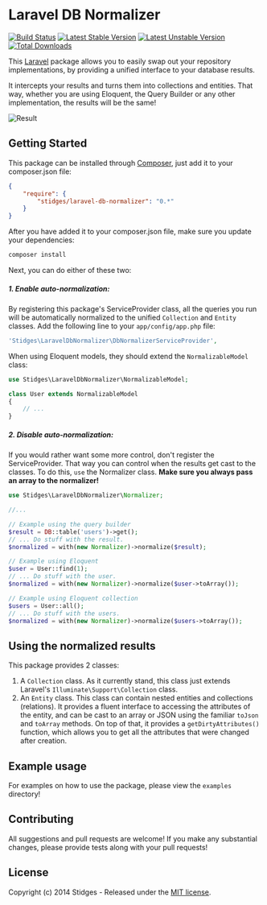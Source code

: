 Laravel DB Normalizer
=====================

[![Build Status](https://travis-ci.org/stidges/laravel-db-normalizer.png?branch=master)](https://travis-ci.org/stidges/laravel-db-normalizer) [![Latest Stable Version](https://poser.pugx.org/stidges/laravel-db-normalizer/version.png)](https://packagist.org/packages/stidges/laravel-db-normalizer) [![Latest Unstable Version](https://poser.pugx.org/stidges/laravel-db-normalizer/v/unstable.png)](//packagist.org/packages/stidges/laravel-db-normalizer) [![Total Downloads](https://poser.pugx.org/stidges/laravel-db-normalizer/downloads.png)](https://packagist.org/packages/stidges/laravel-db-normalizer)

This [Laravel](http://www.laravel.com) package allows you to easily swap out your repository implementations, by providing a unified interface to your database results.

It intercepts your results and turns them into collections and entities. That way, whether you are using Eloquent, the Query Builder or any other implementation, the results will be the same!

![Result](http://i.imgur.com/Y0rEyYq.jpg)

## Getting Started

This package can be installed through [Composer](http://www.getcomposer.org), just add it to your composer.json file:

```json
{
    "require": {
        "stidges/laravel-db-normalizer": "0.*"
    }
}
```

After you have added it to your composer.json file, make sure you update your dependencies:

```sh
composer install
```

Next, you can do either of these two:

##### 1. Enable auto-normalization:

By registering this package's ServiceProvider class, all the queries you run will be automatically normalized to the unified `Collection` and `Entity` classes. Add the following line to your `app/config/app.php` file:

```php
'Stidges\LaravelDbNormalizer\DbNormalizerServiceProvider',
```

When using Eloquent models, they should extend the `NormalizableModel` class:

```php
use Stidges\LaravelDbNormalizer\NormalizableModel;

class User extends NormalizableModel
{
    // ...
}
```


##### 2. Disable auto-normalization:

If you would rather want some more control, don't register the ServiceProvider. That way you can control when the results get cast to the classes. To do this, `use` the Normalizer class. **Make sure you always pass an array to the normalizer!**

```php
use Stidges\LaravelDbNormalizer\Normalizer;

//...

// Example using the query builder
$result = DB::table('users')->get();
// ... Do stuff with the result.
$normalized = with(new Normalizer)->normalize($result);

// Example using Eloquent
$user = User::find(1);
// ... Do stuff with the user.
$normalized = with(new Normalizer)->normalize($user->toArray());

// Example using Eloquent collection
$users = User::all();
// ... Do stuff with the users.
$normalized = with(new Normalizer)->normalize($users->toArray());
```

## Using the normalized results

This package provides 2 classes:

1. A `Collection` class. As it currently stand, this class just extends Laravel's  `Illuminate\Support\Collection` class.
2. An `Entity` class. This class can contain nested entities and collections (relations). It provides a fluent interface to accessing the attributes of the entity, and can be cast to an array or JSON using the familiar `toJson` and `toArray` methods. On top of that, it provides a `getDirtyAttributes()` function, which allows you to get all the attributes that were changed after creation.

## Example usage

For examples on how to use the package, please view the `examples` directory!

## Contributing

All suggestions and pull requests are welcome! If you make any substantial changes, please provide tests along with your pull requests!

## License

Copyright (c) 2014 Stidges - Released under the [MIT license](LICENSE).
